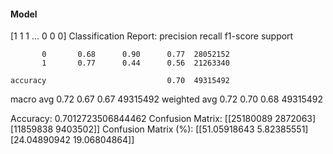 #### Model
[1 1 1 ... 0 0 0]
Classification Report:
              precision    recall  f1-score   support

           0       0.68      0.90      0.77  28052152
           1       0.77      0.44      0.56  21263340

    accuracy                           0.70  49315492
   macro avg       0.72      0.67      0.67  49315492
weighted avg       0.72      0.70      0.68  49315492

Accuracy: 0.7012723506844462
Confusion Matrix:
[[25180089  2872063]
 [11859838  9403502]]
Confusion Matrix (%):
[[51.05918643  5.82385551]
 [24.04890942 19.06804864]]
